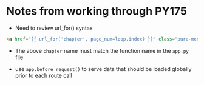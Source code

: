 # Notes from working through PY175

- Need to review url_for() syntax

~~~HTML
<a href="{{ url_for('chapter', page_num=loop.index) }}" class="pure-menu-link">{{ chapter }}</a>
~~~

- The above `chapter` name must match the function name in the `app.py` file

- use `app.before_request()` to serve data that should be loaded globally prior to each route call


